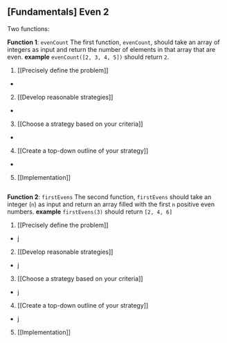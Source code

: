 ## [Fundamentals] Even 2
Two functions: 

**Function 1**: `evenCount`
The first function, `evenCount`, should take an array of integers as input and return the number of elements in that array that are even.
**example**
`evenCount([2, 3, 4, 5])` should return `2`.

1. [[Precisely define the problem]]
- 
2. [[Develop reasonable strategies]]
- 
3. [[Choose a strategy based on your criteria]]
- 
4. [[Create a top-down outline of your strategy]]
- 
5. [[Implementation]]
```javascript

```

**Function 2**: `firstEvens`
The second function, `firstEvens` should take an integer (`n`) as input and return an array filled with the first `n` positive even numbers.
**example**
`firstEvens(3)` should return `[2, 4, 6]`

1. [[Precisely define the problem]]
- j
2. [[Develop reasonable strategies]]
- j
3. [[Choose a strategy based on your criteria]]
- j
4. [[Create a top-down outline of your strategy]]
- j
5. [[Implementation]]
```javascript

```